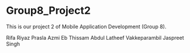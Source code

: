 # Group8_Project2
This is our project 2 of Mobile Application Development (Group 8).


Rifa Riyaz Prasla 
Azmi Eb Thissam Abdul Latheef Vakkeparambil
Jaspreet Singh 
